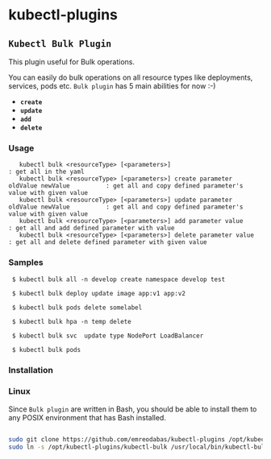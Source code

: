 # kubectl-plugins

## `Kubectl Bulk Plugin`

This plugin useful for Bulk operations.

You can easily do bulk operations on all resource types like deployments, services, pods etc.
`Bulk plugin` has 5 main abilities for now :-)
 - **`create`**
 - **`update`**
 - **`add`**
 - **`delete`**

### Usage 

```
   kubectl bulk <resourceType> [<parameters>]                                             : get all in the yaml
   kubectl bulk <resourceType> [<parameters>] create parameter oldValue newValue          : get all and copy defined parameter's value with given value
   kubectl bulk <resourceType> [<parameters>] update parameter oldValue newValue          : get all and copy defined parameter's value with given value
   kubectl bulk <resourceType> [<parameters>] add parameter value                         : get all and add defined parameter with value
   kubectl bulk <resourceType> [<parameters>] delete parameter value                      : get all and delete defined parameter with given value                

``` 
### Samples

```   
 $ kubectl bulk all -n develop create namespace develop test
 
 $ kubectl bulk deploy update image app:v1 app:v2
 
 $ kubectl bulk pods delete somelabel 
 
 $ kubectl bulk hpa -n temp delete 
 
 $ kubectl bulk svc  update type NodePort LoadBalancer
 
 $ kubectl bulk pods 

```

### Installation 


### Linux

Since `Bulk plugin` are written in Bash, you should be able to install
them to any POSIX environment that has Bash installed.

``` bash

sudo git clone https://github.com/emreodabas/kubectl-plugins /opt/kubectl-plugins
sudo ln -s /opt/kubectl-plugins/kubectl-bulk /usr/local/bin/kubectl-bulk

```
